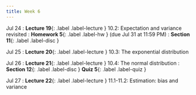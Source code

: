 ```yaml
---
title: Week 6
---
```


Jul 24
: **Lecture 19**{: .label .label-lecture } 10.2: Expectation and variance revisited
: **Homework 5**{: .label .label-hw } (due Jul 31 at 11:59 PM)
: **Section 11**{: .label .label-disc }

Jul 25
: **Lecture 20**{: .label .label-lecture } 10.3: The exponential distribution


Jul 26
: **Lecture 21**{: .label .label-lecture } 10.4: The normal distribution
: **Section 12**{: .label .label-disc } **Quiz 5**{: .label .label-quiz }

Jul 27
: **Lecture 22**{: .label .label-lecture } 11.1-11.2: Estimation: bias and variance
